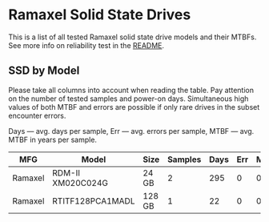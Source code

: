 Ramaxel Solid State Drives
==========================

This is a list of all tested Ramaxel solid state drive models and their MTBFs. See
more info on reliability test in the [README](https://github.com/linuxhw/SMART).

SSD by Model
------------

Please take all columns into account when reading the table. Pay attention on the
number of tested samples and power-on days. Simultaneous high values of both MTBF
and errors are possible if only rare drives in the subset encounter errors.

Days   — avg. days per sample,
Err    — avg. errors per sample,
MTBF   — avg. MTBF in years per sample.

| MFG       | Model              | Size   | Samples | Days  | Err   | MTBF   |
|-----------|--------------------|--------|---------|-------|-------|--------|
| Ramaxel   | RDM-II XM020C024G  | 24 GB  | 2       | 295   | 0     | 0.81   |
| Ramaxel   | RTITF128PCA1MADL   | 128 GB | 1       | 22    | 0     | 0.06   |
